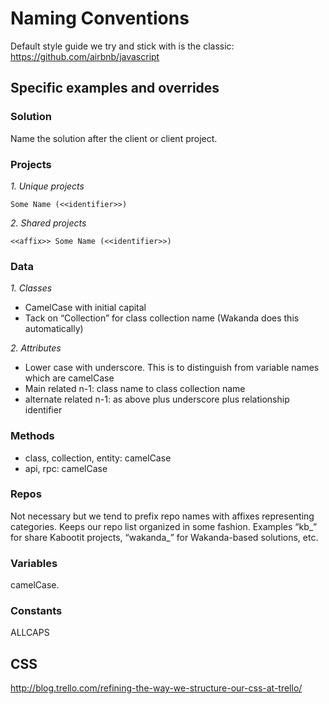 Naming Conventions
==================

<!-- toc -->

Default style guide we try and stick with is the classic:
https://github.com/airbnb/javascript

Specific examples and overrides
-------------------------------

### Solution

Name the solution after the client or client project.

### Projects

*1. Unique projects*

`Some Name (<<identifier>>)`

*2. Shared projects*

`<<affix>> Some Name (<<identifier>>)`

### Data

*1. Classes*

-   CamelCase with initial capital
-   Tack on “Collection” for class collection name (Wakanda does this
    automatically)

*2. Attributes*

-   Lower case with underscore. This is to distinguish from variable
    names which are camelCase
-   Main related n-1: class name to class collection name
-   alternate related n-1: as above plus underscore plus relationship
    identifier

### Methods

-   class, collection, entity: camelCase
-   api, rpc: camelCase

### Repos

Not necessary but we tend to prefix repo names with affixes representing
categories. Keeps our repo list organized in some fashion. Examples
“kb\_” for share Kabootit projects, “wakanda\_” for Wakanda-based
solutions, etc.

### Variables

camelCase.

### Constants

ALLCAPS

CSS
---

http://blog.trello.com/refining-the-way-we-structure-our-css-at-trello/